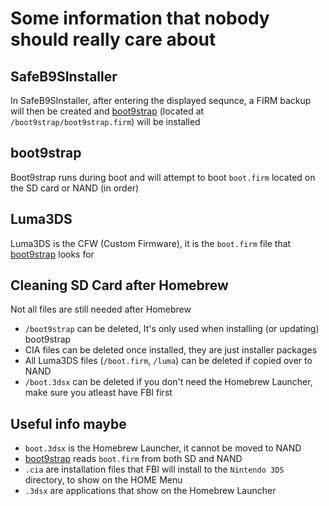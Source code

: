 # Some information that nobody should really care about

## SafeB9SInstaller
In SafeB9SInstaller, after entering the displayed sequnce, a FIRM backup will then be created and [boot9strap](#boot9strap) (located at `/boot9strap/boot9strap.firm`) will be installed

## boot9strap
Boot9strap runs during boot and will attempt to boot `boot.firm` located on the SD card or NAND (in order)

## Luma3DS
Luma3DS is the CFW (Custom Firmware), it is the `boot.firm` file that [boot9strap](#boot9strap) looks for

## Cleaning SD Card after Homebrew
Not all files are still needed after Homebrew
* `/boot9strap` can be deleted, It's only used when installing (or updating) boot9strap
* CIA files can be deleted once installed, they are just installer packages
* All Luma3DS files (`/boot.firm`, `/luma`) can be deleted if copied over to NAND
* `/boot.3dsx` can be deleted if you don't need the Homebrew Launcher, make sure you atleast have FBI first

## Useful info maybe
* `boot.3dsx` is the Homebrew Launcher, it cannot be moved to NAND
* [boot9strap](#boot9strap) reads `boot.firm` from both SD and NAND
* `.cia` are installation files that FBI will install to the `Nintendo 3DS` directory, to show on the HOME Menu
* `.3dsx` are applications that show on the Homebrew Launcher